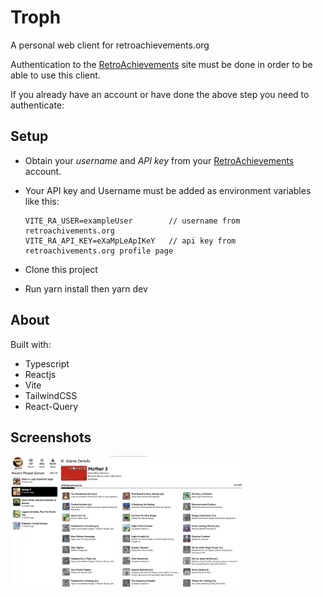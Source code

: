 # Troph

A personal web client for retroachievements.org

Authentication to the [RetroAchievements](retroachievements.org) site must be done in order to be able to use this client.

If you already have an account or have done the above step you need to authenticate:



## Setup 
* Obtain your *username* and *API key* from your [RetroAchievements](retroachievements.org) account.
* Your API key and Username must be added as environment variables like this: 

    ```
    VITE_RA_USER=exampleUser        // username from retroachivements.org
    VITE_RA_API_KEY=eXaMpLeApIKeY   // api key from retroachivements.org profile page
    ```

* Clone this project 
* Run yarn install then yarn dev


## About

Built with:

* Typescript
* Reactjs
* Vite
* TailwindCSS
* React-Query

## Screenshots

<img src="./troph_screenshot_v1.webp" width="75%" height="75%" />

